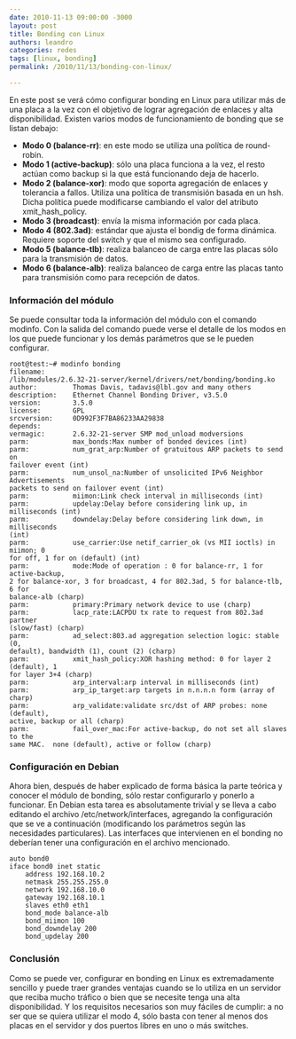 ```yaml
---
date: 2010-11-13 09:00:00 -3000
layout: post
title: Bonding con Linux
authors: leandro
categories: redes
tags: [linux, bonding]
permalink: /2010/11/13/bonding-con-linux/

---
```


En este post se verá cómo configurar bonding en Linux para utilizar más de una
placa a la vez con el objetivo de lograr agregación de enlaces y alta
disponibilidad. Existen varios modos de funcionamiento de bonding <!-- more -->
que se listan debajo:

* **Modo 0 (balance-rr)**: en este modo se utiliza una política de round-robin.
* **Modo 1 (active-backup)**: sólo una placa funciona a la vez, el resto actúan
como backup si la que está funcionando deja de hacerlo.
* **Modo 2 (balance-xor)**: modo que soporta agregación de enlaces y tolerancia
a fallos. Utiliza una política de transmisión basada en un hsh. Dicha política
puede modificarse cambiando el valor del atributo xmit_hash_policy.
* **Modo 3 (broadcast)**: envía la misma información por cada placa.
* **Modo 4 (802.3ad)**: estándar que ajusta el bondig de forma dinámica.
Requiere soporte del switch y que el mismo sea configurado.
* **Modo 5 (balance-tlb)**: realiza balanceo de carga entre las placas sólo para
la transmisión de datos.
* **Modo 6 (balance-alb)**: realiza balanceo de carga entre las placas tanto
para transmisión como para recepción de datos.

### Información del módulo

Se puede consultar toda la información del módulo con el comando modinfo. Con la
salida del comando puede verse el detalle de los modos en los que puede
funcionar y los demás parámetros que se le pueden configurar.

```
root@test:~# modinfo bonding
filename:
/lib/modules/2.6.32-21-server/kernel/drivers/net/bonding/bonding.ko
author:         Thomas Davis, tadavis@lbl.gov and many others
description:    Ethernet Channel Bonding Driver, v3.5.0
version:        3.5.0
license:        GPL
srcversion:     0D992F3F7BA86233AA29838
depends:        
vermagic:       2.6.32-21-server SMP mod_unload modversions 
parm:           max_bonds:Max number of bonded devices (int)
parm:           num_grat_arp:Number of gratuitous ARP packets to send on
failover event (int)
parm:           num_unsol_na:Number of unsolicited IPv6 Neighbor Advertisements
packets to send on failover event (int)
parm:           miimon:Link check interval in milliseconds (int)
parm:           updelay:Delay before considering link up, in milliseconds (int)
parm:           downdelay:Delay before considering link down, in milliseconds
(int)
parm:           use_carrier:Use netif_carrier_ok (vs MII ioctls) in miimon; 0
for off, 1 for on (default) (int)
parm:           mode:Mode of operation : 0 for balance-rr, 1 for active-backup,
2 for balance-xor, 3 for broadcast, 4 for 802.3ad, 5 for balance-tlb, 6 for
balance-alb (charp)
parm:           primary:Primary network device to use (charp)
parm:           lacp_rate:LACPDU tx rate to request from 802.3ad partner
(slow/fast) (charp)
parm:           ad_select:803.ad aggregation selection logic: stable (0,
default), bandwidth (1), count (2) (charp)
parm:           xmit_hash_policy:XOR hashing method: 0 for layer 2 (default), 1
for layer 3+4 (charp)
parm:           arp_interval:arp interval in milliseconds (int)
parm:           arp_ip_target:arp targets in n.n.n.n form (array of charp)
parm:           arp_validate:validate src/dst of ARP probes: none (default),
active, backup or all (charp)
parm:           fail_over_mac:For active-backup, do not set all slaves to the
same MAC.  none (default), active or follow (charp)
```

### Configuración en Debian

Ahora bien, después de haber explicado de forma básica la parte teórica y
conocer el módulo de bonding, sólo restar configurarlo y ponerlo a funcionar. En
Debian esta tarea es absolutamente trivial y se lleva a cabo editando el archivo
/etc/network/interfaces, agregando la configuración que se ve a continuación
(modificando los parámetros según las necesidades particulares). Las interfaces
que intervienen en el bonding no deberían tener una configuración en el archivo
mencionado.

```
auto bond0
iface bond0 inet static
    address 192.168.10.2
    netmask 255.255.255.0
    network 192.168.10.0
    gateway 192.168.10.1
    slaves eth0 eth1
    bond_mode balance-alb
    bond_miimon 100
    bond_downdelay 200
    bond_updelay 200
```

### Conclusión

Como se puede ver, configurar en bonding en Linux es extremadamente sencillo y
puede traer grandes ventajas cuando se lo utiliza en un servidor que reciba
mucho tráfico o bien que se necesite tenga una alta disponibilidad. Y los
requisitos necesarios son muy fáciles de cumplir: a no ser que se quiera
utilizar el modo 4, sólo basta con tener al menos dos placas en el servidor y
dos puertos libres en uno o más switches.
